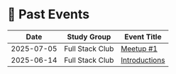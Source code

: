 # 📁 Past Events

| Date       | Study Group      | Event Title   |
|------------|------------------|---------------|
| 2025-07-05 | Full Stack Club | [Meetup #1](./2025-07-05_full-stack-club_meetup-#1.md) |
| 2025-06-14 | Full Stack Club | [Introductions](./2025-06-14_full-stack-club_introductions_archived.md) |